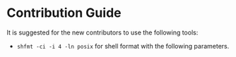 # Contribution Guide

It is suggested for the new contributors to use the following tools:
- `shfmt -ci -i 4 -ln posix` for shell format with the following parameters.

